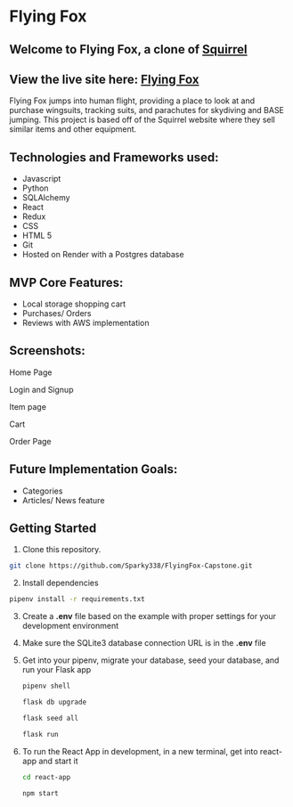 # Flying Fox

## Welcome to Flying Fox, a clone of [Squirrel](https://squirrel.ws/)

## View the live site here: [Flying Fox](https://flying-fox-capstone.onrender.com/)

Flying Fox jumps into human flight, providing a place to look at and purchase wingsuits, tracking suits, and parachutes for skydiving and BASE jumping. This project is based off of the Squirrel website where they sell similar items and other equipment.

## Technologies and Frameworks used:
- Javascript
- Python
- SQLAlchemy
- React
- Redux
- CSS
- HTML 5
- Git
- Hosted on Render with a Postgres database

## MVP Core Features:
- Local storage shopping cart
- Purchases/ Orders
- Reviews with AWS implementation

## Screenshots:
Home Page

Login and Signup

Item page

Cart

Order Page

## Future Implementation Goals:

- Categories
- Articles/ News feature

## Getting Started

1. Clone this repository.

```bash
git clone https://github.com/Sparky338/FlyingFox-Capstone.git
```

2. Install dependencies

```bash
pipenv install -r requirements.txt
```

3. Create a **.env** file based on the example with proper settings for your
   development environment
   
4. Make sure the SQLite3 database connection URL is in the **.env** file

5. Get into your pipenv, migrate your database, seed your database, and run your Flask app

   ```bash
   pipenv shell
   ```

   ```bash
   flask db upgrade
   ```

   ```bash
   flask seed all
   ```

   ```bash
   flask run
   ```
   
6. To run the React App in development, in a new terminal, get into react-app and start it
     
   ```bash
   cd react-app
   ```
   
   ```bash
   npm start
   ```
